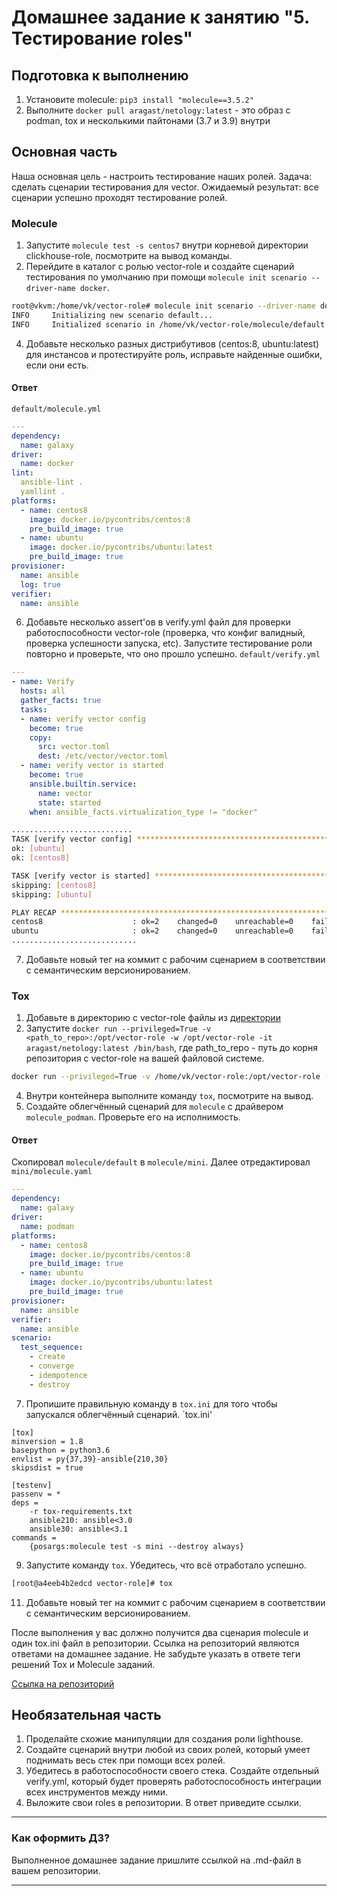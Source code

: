# Домашнее задание к занятию "5. Тестирование roles"

## Подготовка к выполнению
1. Установите molecule: `pip3 install "molecule==3.5.2"`
2. Выполните `docker pull aragast/netology:latest` -  это образ с podman, tox и несколькими пайтонами (3.7 и 3.9) внутри

## Основная часть

Наша основная цель - настроить тестирование наших ролей. Задача: сделать сценарии тестирования для vector. Ожидаемый результат: все сценарии успешно проходят тестирование ролей.

### Molecule

1. Запустите  `molecule test -s centos7` внутри корневой директории clickhouse-role, посмотрите на вывод команды.
2. Перейдите в каталог с ролью vector-role и создайте сценарий тестирования по умолчанию при помощи `molecule init scenario --driver-name docker`.
```bash
root@vkvm:/home/vk/vector-role# molecule init scenario --driver-name docker
INFO     Initializing new scenario default...
INFO     Initialized scenario in /home/vk/vector-role/molecule/default successfully.
```
4. Добавьте несколько разных дистрибутивов (centos:8, ubuntu:latest) для инстансов и протестируйте роль, исправьте найденные ошибки, если они есть.

#### Ответ

`default/molecule.yml` 
```yaml
---
dependency:
  name: galaxy
driver:
  name: docker
lint:
  ansible-lint .
  yamllint .
platforms:
  - name: centos8
    image: docker.io/pycontribs/centos:8
    pre_build_image: true
  - name: ubuntu
    image: docker.io/pycontribs/ubuntu:latest
    pre_build_image: true
provisioner:
  name: ansible
  log: true
verifier:
  name: ansible
```

6. Добавьте несколько assert'ов в verify.yml файл для  проверки работоспособности vector-role (проверка, что конфиг валидный, проверка успешности запуска, etc). Запустите тестирование роли повторно и проверьте, что оно прошло успешно.
`default/verify.yml`
```yaml
---
- name: Verify
  hosts: all
  gather_facts: true
  tasks:
  - name: verify vector config
    become: true
    copy:
      src: vector.toml
      dest: /etc/vector/vector.toml
  - name: verify vector is started
    become: true
    ansible.builtin.service:
      name: vector
      state: started
    when: ansible_facts.virtualization_type != "docker"
```

```bash
...........................
TASK [verify vector config] ****************************************************
ok: [ubuntu]
ok: [centos8]

TASK [verify vector is started] ************************************************
skipping: [centos8]
skipping: [ubuntu]

PLAY RECAP *********************************************************************
centos8                    : ok=2    changed=0    unreachable=0    failed=0    skipped=1    rescued=0    ignored=0
ubuntu                     : ok=2    changed=0    unreachable=0    failed=0    skipped=1    rescued=0    ignored=0
............................
```
7. Добавьте новый тег на коммит с рабочим сценарием в соответствии с семантическим версионированием.

### Tox

1. Добавьте в директорию с vector-role файлы из [директории](./example)
2. Запустите `docker run --privileged=True -v <path_to_repo>:/opt/vector-role -w /opt/vector-role -it aragast/netology:latest /bin/bash`, где path_to_repo - путь до корня репозитория с vector-role на вашей файловой системе.
```bash
docker run --privileged=True -v /home/vk/vector-role:/opt/vector-role -w /opt/vector-role -it aragast/netology:latest /bin/bash
```
4. Внутри контейнера выполните команду `tox`, посмотрите на вывод.
5. Создайте облегчённый сценарий для `molecule` с драйвером `molecule_podman`. Проверьте его на исполнимость.

#### Ответ
Скопировал `molecule/default` в `molecule/mini`. Далее отредактировал
`mini/molecule.yaml`
```yaml
---
dependency:
  name: galaxy
driver:
  name: podman
platforms:
  - name: centos8
    image: docker.io/pycontribs/centos:8
    pre_build_image: true
  - name: ubuntu
    image: docker.io/pycontribs/ubuntu:latest
    pre_build_image: true
provisioner:
  name: ansible
verifier:
  name: ansible
scenario:
  test_sequence:
    - create
    - converge
    - idempotence
    - destroy
```

7. Пропишите правильную команду в `tox.ini` для того чтобы запускался облегчённый сценарий.
`tox.ini'
```
[tox]
minversion = 1.8
basepython = python3.6
envlist = py{37,39}-ansible{210,30}
skipsdist = true

[testenv]
passenv = *
deps =
    -r tox-requirements.txt
    ansible210: ansible<3.0
    ansible30: ansible<3.1
commands =
    {posargs:molecule test -s mini --destroy always}
```
9. Запустите команду `tox`. Убедитесь, что всё отработало успешно.
```bash
[root@a4eeb4b2edcd vector-role]# tox

```
11. Добавьте новый тег на коммит с рабочим сценарием в соответствии с семантическим версионированием.

После выполнения у вас должно получится два сценария molecule и один tox.ini файл в репозитории. Ссылка на репозиторий являются ответами на домашнее задание. Не забудьте указать в ответе теги решений Tox и Molecule заданий.

[Ссылка на репозиторий](https://github.com/VovetZ/vector-role)

## Необязательная часть

1. Проделайте схожие манипуляции для создания роли lighthouse.
2. Создайте сценарий внутри любой из своих ролей, который умеет поднимать весь стек при помощи всех ролей.
3. Убедитесь в работоспособности своего стека. Создайте отдельный verify.yml, который будет проверять работоспособность интеграции всех инструментов между ними.
4. Выложите свои roles в репозитории. В ответ приведите ссылки.

---

### Как оформить ДЗ?

Выполненное домашнее задание пришлите ссылкой на .md-файл в вашем репозитории.

---
